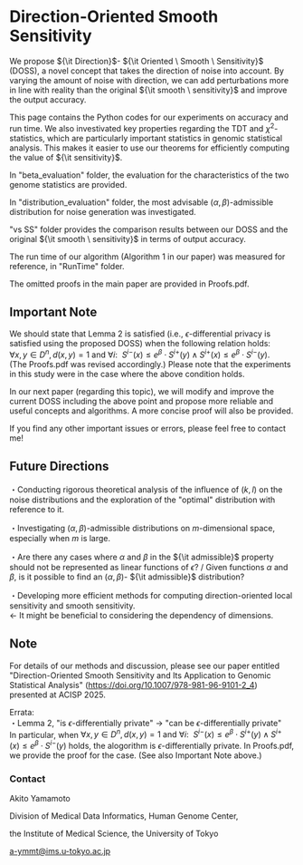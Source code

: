 # Direction-Oriented Smooth Sensitivity

We propose ${\it Direction}$- ${\it Oriented \ Smooth \ Sensitivity}$ (DOSS), a novel concept that takes the direction of noise into account. By varying the amount of noise with direction, we can add perturbations more in line with reality than the original ${\it smooth \ sensitivity}$ and improve the output accuracy.

This page contains the Python codes for our experiments on accuracy and run time. We also investivated key properties regarding the TDT and $\chi^2$-statistics, which are particularly important statistics in genomic statistical analysis. This makes it easier to use our theorems for efficiently computing the value of ${\it sensitivity}$.

In "beta_evaluation" folder, the evaluation for the characteristics of the two genome statistics are provided.

In "distribution_evaluation" folder, the most advisable $(\alpha, \beta)$-admissible distribution for noise generation was investigated.

"vs SS" folder provides the comparison results between our DOSS and the original ${\it smooth \ sensitivity}$ in terms of output accuracy.

The run time of our algorithm (Algorithm 1 in our paper) was measured for reference, in "RunTime" folder.

The omitted proofs in the main paper are provided in Proofs.pdf.

## Important Note
We should state that Lemma 2 is satisfied (i.e., $\epsilon$-differential privacy is satisfied using the proposed DOSS) when the following relation holds:  
$\forall x,y \in D^n, d(x,y)= 1 \ \mathrm{and} \ \forall i: \ \ S^{ i  -}(x) \leq e^{\beta} \cdot S^{ i  +}(y) \land S^{ i  +}(x) \leq e^{\beta} \cdot S^{ i  -}(y).$   
(The Proofs.pdf was revised accordingly.) Please note that the experiments in this study were in the case where the above condition holds.

In our next paper (regarding this topic), we will modify and improve the current DOSS including the above point and propose more reliable and useful concepts and algorithms. A more concise proof will also be provided.

If you find any other important issues or errors, please feel free to contact me!

## Future Directions

・Conducting rigorous theoretical analysis of the influence of $(k,l)$ on the noise distributions and the exploration of the "optimal" distribution with reference to it.

・Investigating $(\alpha, \beta)$-admissible distributions on $m$-dimensional space, especially when $m$ is large.

・Are there any cases where $\alpha$ and $\beta$ in the ${\it admissible}$ property should not be represented as linear functions of $\epsilon$? / Given functions $\alpha$ and $\beta$, is it possible to find an $(\alpha, \beta)$- ${\it admissible}$ distribution?

・Developing more efficient methods for computing direction-oriented local sensitivity and smooth sensitivity.  
← It might be beneficial to considering the dependency of dimensions.

## Note

For details of our methods and discussion, please see our paper entitled "Direction-Oriented Smooth Sensitivity and Its Application to Genomic Statistical Analysis" (https://doi.org/10.1007/978-981-96-9101-2_4) presented at ACISP 2025. 

Errata:  
・Lemma 2, "is $\epsilon$-differentially private" → "can be $\epsilon$-differentially private"  
In particular, when $\forall x,y \in D^n, d(x,y)= 1 \ \mathrm{and} \ \forall i: \ \ S^{ i  -}(x) \leq e^{\beta} \cdot S^{ i  +}(y) \land S^{ i  +}(x) \leq e^{\beta} \cdot S^{ i  -}(y)$ holds, the alogorithm is $\epsilon$-differentially private. In Proofs.pdf, we provide the proof for the case. (See also Important Note above.)

### Contact
Akito Yamamoto

Division of Medical Data Informatics, Human Genome Center,

the Institute of Medical Science, the University of Tokyo

a-ymmt@ims.u-tokyo.ac.jp

